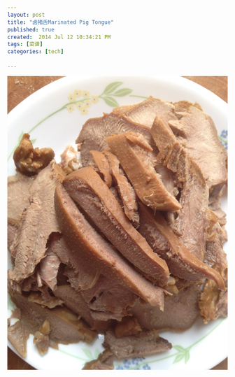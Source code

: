 ```yaml
---
layout: post
title: "卤猪舌Marinated Pig Tongue"
published: true
created:  2014 Jul 12 10:34:21 PM
tags: [菜谱]
categories: [tech]

---
```



![pig tongue](/images/caipu-recipe/luzhushe-pig-tongue.jpg "pig tongue")
